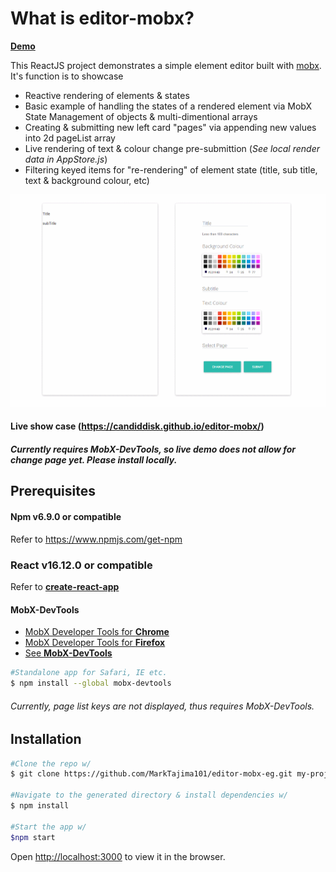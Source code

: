 # What is editor-mobx?

[**Demo**](https://candiddisk.github.io/editor-mobx/) 

This ReactJS project demonstrates a simple element editor built with [mobx](https://mobx.js.org/README.html). It's function is to showcase
* Reactive rendering of elements & states 
* Basic example of handling the states of a rendered element via MobX State Management of objects & multi-dimentional arrays
* Creating & submitting new left card "pages" via appending new values into 2d pageList array
* Live rendering of text & colour change pre-submittion (*See local render data in AppStore.js*)
* Filtering keyed items for "re-rendering" of element state (title, sub title, text & background colour, etc)

![](demo2.gif)

#### Live show case (https://candiddisk.github.io/editor-mobx/)
##### *Currently requires MobX-DevTools, so live demo does not allow for change page yet. Please install locally.*

## Prerequisites

#### Npm v6.9.0 or compatible

Refer to https://www.npmjs.com/get-npm

### React v16.12.0 or compatible

Refer to [**create-react-app**](https://facebook.github.io/create-react-app/docs/getting-started)

#### MobX-DevTools
* [MobX Developer Tools for **Chrome**](https://chrome.google.com/webstore/detail/mobx-developer-tools/pfgnfdagidkfgccljigdamigbcnndkod)
* [MobX Developer Tools for **Firefox**](https://addons.mozilla.org/en-US/firefox/addon/mobx-devtools/)
* [See **MobX-DevTools**](https://github.com/mobxjs/mobx-devtools) 

```bash
#Standalone app for Safari, IE etc.
$ npm install --global mobx-devtools
```
###### *Currently, page list keys are not displayed, thus requires MobX-DevTools.*

## Installation

``` bash
#Clone the repo w/ 
$ git clone https://github.com/MarkTajima101/editor-mobx-eg.git my-project

#Navigate to the generated directory & install dependencies w/
$ npm install

#Start the app w/
$npm start
```
Open [http://localhost:3000](http://localhost:3000) to view it in the browser.




